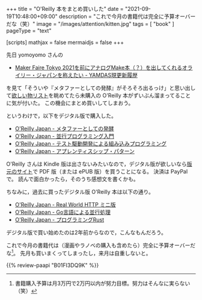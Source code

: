 +++
title = "O'Reilly 本をまとめ買いした"
date =  "2021-09-19T10:48:00+09:00"
description = "これで今月の書籍代は完全に予算オーバーだな（笑）"
image = "/images/attention/kitten.jpg"
tags = [ "book" ]
pageType = "text"

[scripts]
  mathjax = false
  mermaidjs = false
+++

先日 yomoyomo さんの

- [Maker Faire Tokyo 2021を前にアナログMake本（？）を出してくれるオライリー・ジャパンを称えたい - YAMDAS現更新履歴](https://yamdas.hatenablog.com/entry/20210914/oreilly-make)

を見て「そういや『メタファーとしての発酵』がそろそろ出るっけ」と思い出して[欲しい物リスト](https://github.com/spiegel-im-spiegel/github-pages-env/issues/103 "欲しいものリスト（2021年度版） · Issue #103 · spiegel-im-spiegel/github-pages-env")を眺めてたら未購入の O'Reilly 本がずいぶん溜まってることに気が付いた。
この機会にまとめ買いしてしまおう。

というわけで，以下をデジタル版で購入した。

- [O'Reilly Japan - メタファーとしての発酵](https://www.oreilly.co.jp//books/9784873119632/)
- [O'Reilly Japan - 並行プログラミング入門](https://www.oreilly.co.jp//books/9784873119595/)
- [O'Reilly Japan - テスト駆動開発による組み込みプログラミング](https://www.oreilly.co.jp//books/9784873116143/)
- [O'Reilly Japan - アプレンティスシップ・パターン](https://www.oreilly.co.jp//books/9784873114606/)

O'Reilly さんは Kindle 版は出さないみたいなので，デジタル版が欲しいなら[版元のサイト](https://www.oreilly.co.jp/ebook/ "O'Reilly Japan Ebook Store")で PDF 版（または ePUB 版）を買うことになる。
決済は PayPal で。
読んで面白かったら，そのうち感想文を書くかも。

ちなみに，過去に買ったデジタル版 O'Reilly 本は以下の通り。

- [O'Reilly Japan - Real World HTTP ミニ版](https://www.oreilly.co.jp//books/9784873118789/)
- [O'Reilly Japan - Go言語による並行処理](https://www.oreilly.co.jp//books/9784873118468/)
- [O'Reilly Japan - プログラミングRust](https://www.oreilly.co.jp//books/9784873118550/)

デジタル版で買い始めたのは2年前からなので，こんなもんだろう。

これで今月の書籍代は（漫画やラノベの購入も含めたら）完全に予算オーバーだな[^buy1]。
先月も買いまくってしまったし，来月は自重しないと。

[^buy1]: 書籍購入予算は月3万円で2万円以内が努力目標。努力はそんなに実らない（笑）

{{% review-paapi "B01FI3DQ9K" %}} <!-- ノーポイッ! -->
